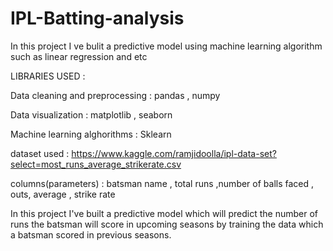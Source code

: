 # IPL-Batting-analysis

In this project I ve bulit a predictive model using machine learning algorithm such as  linear regression and etc



LIBRARIES USED : 

Data cleaning  and preprocessing : pandas , numpy

Data visualization : matplotlib , seaborn 

Machine learning alghorithms : Sklearn 

dataset used : https://www.kaggle.com/ramjidoolla/ipl-data-set?select=most_runs_average_strikerate.csv

columns(parameters) : batsman name , total runs ,number of balls faced , outs, average , strike rate

In this project I've built a predictive model which will predict the number of runs the batsman will score in upcoming seasons by training the data which a batsman scored in previous seasons.

